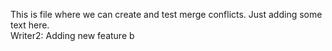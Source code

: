 This is file where we can create and test merge conflicts.
Just adding some text here.  
Writer2: Adding new feature b
